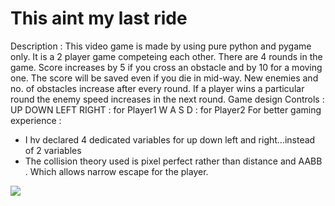 # This aint my last ride

Description :
This video game is made by using pure python and pygame only.
It is a 2 player game competeing each other. There are 4 rounds in the game.
Score increases by 5 if you cross an obstacle and by 10 for a moving one.
The score will be saved even if you die in mid-way.
New enemies and no. of obstacles increase after every round.
If a player wins a particular round the enemy speed increases in the next round.
Game design
Controls :
UP DOWN LEFT RIGHT : for Player1
W A S D : for Player2
For better gaming experience :
* I hv declared 4 dedicated variables for up down left and right...instead of 2 variables
* The collision theory used is pixel perfect rather than distance and AABB .
Which allows narrow escape for the player.

![](https://github.com/cyk-psych/this-aint-my-last-ride/blob/master/miss.png?raw=true)
